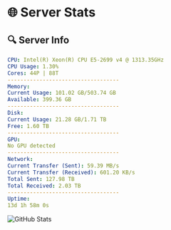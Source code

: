 # 🌐 Server Stats
## 🔍 Server Info
```yaml
CPU: Intel(R) Xeon(R) CPU E5-2699 v4 @ 1313.35GHz
CPU Usage: 1.30%
Cores: 44P | 88T
-----------------------------------
Memory:
Current Usage: 101.02 GB/503.74 GB
Available: 399.36 GB
-----------------------------------
Disk:
Current Usage: 21.28 GB/1.71 TB
Free: 1.60 TB
-----------------------------------
GPU:
No GPU detected
-----------------------------------
Network:
Current Transfer (Sent): 59.39 MB/s
Current Transfer (Received): 601.20 KB/s
Total Sent: 127.98 TB
Total Received: 2.03 TB
-----------------------------------
Uptime:
13d 1h 58m 0s
```
![GitHub Stats](https://img.shields.io/badge/Updated-2025-02-21_00:41:18-blue)